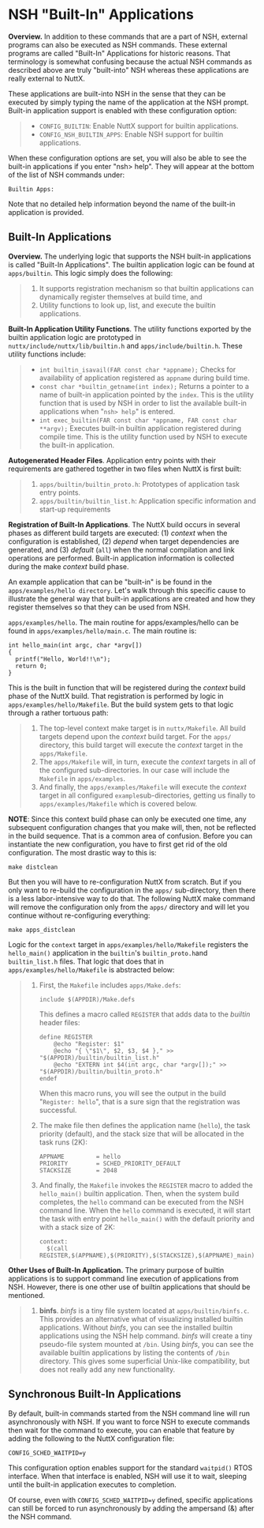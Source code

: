 NSH \"Built-In\" Applications
=============================

**Overview.** In addition to these commands that are a part of NSH,
external programs can also be executed as NSH commands. These external
programs are called \"Built-In\" Applications for historic reasons. That
terminology is somewhat confusing because the actual NSH commands as
described above are truly \"built-into\" NSH whereas these applications
are really external to NuttX.

These applications are built-into NSH in the sense that they can be
executed by simply typing the name of the application at the NSH prompt.
Built-in application support is enabled with these configuration option:

> -   `CONFIG_BUILTIN`: Enable NuttX support for builtin applications.
> -   `CONFIG_NSH_BUILTIN_APPS`: Enable NSH support for builtin
>     applications.

When these configuration options are set, you will also be able to see
the built-in applications if you enter \"nsh\> help\". They will appear
at the bottom of the list of NSH commands under:

    Builtin Apps:

Note that no detailed help information beyond the name of the built-in
application is provided.

Built-In Applications
---------------------

**Overview.** The underlying logic that supports the NSH built-in
applications is called \"Built-In Applications\". The builtin
application logic can be found at `apps/builtin`. This logic simply does
the following:

> 1.  It supports registration mechanism so that builtin applications
>     can dynamically register themselves at build time, and
> 2.  Utility functions to look up, list, and execute the builtin
>     applications.

**Built-In Application Utility Functions**. The utility functions
exported by the builtin application logic are prototyped in
`nuttx/include/nuttx/lib/builtin.h` and `apps/include/builtin.h`. These
utility functions include:

> -   `int builtin_isavail(FAR const char *appname);` Checks for
>     availability of application registered as `appname` during build
>     time.
> -   `const char *builtin_getname(int index);` Returns a pointer to a
>     name of built-in application pointed by the `index`. This is the
>     utility function that is used by NSH in order to list the
>     available built-in applications when \"`nsh> help`\" is entered.
> -   `int exec_builtin(FAR const char *appname, FAR const char **argv);`
>     Executes built-in builtin application registered during compile
>     time. This is the utility function used by NSH to execute the
>     built-in application.

**Autogenerated Header Files**. Application entry points with their
requirements are gathered together in two files when NuttX is first
built:

> 1.  `apps/builtin/builtin_proto.h`: Prototypes of application task
>     entry points.
> 2.  `apps/builtin/builtin_list.h`: Application specific information
>     and start-up requirements

**Registration of Built-In Applications**. The NuttX build occurs in
several phases as different build targets are executed: (1) *context*
when the configuration is established, (2) *depend* when target
dependencies are generated, and (3) *default* (`all`) when the normal
compilation and link operations are performed. Built-in application
information is collected during the make *context* build phase.

An example application that can be \"built-in\" is be found in the
`apps/examples/hello directory`. Let\'s walk through this specific cause
to illustrate the general way that built-in applications are created and
how they register themselves so that they can be used from NSH.

`apps/examples/hello`. The main routine for apps/examples/hello can be
found in `apps/examples/hello/main.c`. The main routine is:

``` {.c}
int hello_main(int argc, char *argv[])
{
  printf("Hello, World!!\n");
  return 0;
}
```

This is the built in function that will be registered during the
*context* build phase of the NuttX build. That registration is performed
by logic in `apps/examples/hello/Makefile`. But the build system gets to
that logic through a rather tortuous path:

> 1.  The top-level context make target is in `nuttx/Makefile`. All
>     build targets depend upon the *context* build target. For the
>     `apps/` directory, this build target will execute the *context*
>     target in the `apps/Makefile`.
> 2.  The `apps/Makefile` will, in turn, execute the *context* targets
>     in all of the configured sub-directories. In our case will include
>     the `Makefile` in `apps/examples`.
> 3.  And finally, the `apps/examples/Makefile` will execute the
>     *context* target in all configured `example`sub-directories,
>     getting us finally to `apps/examples/Makefile` which is covered
>     below.

**NOTE**: Since this context build phase can only be executed one time,
any subsequent configuration changes that you make will, then, not be
reflected in the build sequence. That is a common area of confusion.
Before you can instantiate the new configuration, you have to first get
rid of the old configuration. The most drastic way to this is:

    make distclean

But then you will have to re-configuration NuttX from scratch. But if
you only want to re-build the configuration in the `apps/`
sub-directory, then there is a less labor-intensive way to do that. The
following NuttX make command will remove the configuration only from the
`apps/` directory and will let you continue without re-configuring
everything:

    make apps_distclean

Logic for the `context` target in `apps/examples/hello/Makefile`
registers the `hello_main()` application in the `builtin`\'s
`builtin_proto.h`and `builtin_list.h` files. That logic that does that
in `apps/examples/hello/Makefile` is abstracted below:

> 1.  First, the `Makefile` includes `apps/Make.defs`:
>
>         include $(APPDIR)/Make.defs
>
>     This defines a macro called `REGISTER` that adds data to the
>     *builtin* header files:
>
>         define REGISTER
>             @echo "Register: $1"
>             @echo "{ \"$1\", $2, $3, $4 }," >> "$(APPDIR)/builtin/builtin_list.h"
>             @echo "EXTERN int $4(int argc, char *argv[]);" >> "$(APPDIR)/builtin/builtin_proto.h"
>         endef
>
>     When this macro runs, you will see the output in the build
>     \"`Register: hello`\", that is a sure sign that the registration
>     was successful.
>
> 2.  The make file then defines the application name (`hello`), the
>     task priority (default), and the stack size that will be allocated
>     in the task runs (2K):
>
>         APPNAME         = hello
>         PRIORITY        = SCHED_PRIORITY_DEFAULT
>         STACKSIZE       = 2048
>
> 3.  And finally, the `Makefile` invokes the `REGISTER` macro to added
>     the `hello_main()` builtin application. Then, when the system
>     build completes, the `hello` command can be executed from the NSH
>     command line. When the `hello` command is executed, it will start
>     the task with entry point `hello_main()` with the default priority
>     and with a stack size of 2K:
>
>         context:
>           $(call REGISTER,$(APPNAME),$(PRIORITY),$(STACKSIZE),$(APPNAME)_main)

**Other Uses of Built-In Application.** The primary purpose of builtin
applications is to support command line execution of applications from
NSH. However, there is one other use of builtin applications that should
be mentioned.

> 1.  **binfs**. *binfs* is a tiny file system located at
>     `apps/builtin/binfs.c`. This provides an alternative what of
>     visualizing installed builtin applications. Without *binfs*, you
>     can see the installed builtin applications using the NSH help
>     command. *binfs* will create a tiny pseudo-file system mounted at
>     `/bin`. Using *binfs*, you can see the available builtin
>     applications by listing the contents of `/bin` directory. This
>     gives some superficial Unix-like compatibility, but does not
>     really add any new functionality.

Synchronous Built-In Applications
---------------------------------

By default, built-in commands started from the NSH command line will run
asynchronously with NSH. If you want to force NSH to execute commands
then wait for the command to execute, you can enable that feature by
adding the following to the NuttX configuration file:

    CONFIG_SCHED_WAITPID=y

This configuration option enables support for the standard `waitpid()`
RTOS interface. When that interface is enabled, NSH will use it to wait,
sleeping until the built-in application executes to completion.

Of course, even with `CONFIG_SCHED_WAITPID=y` defined, specific
applications can still be forced to run asynchronously by adding the
ampersand (&) after the NSH command.
